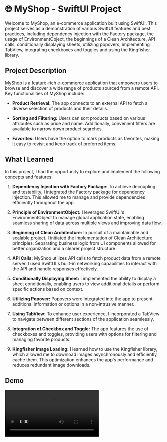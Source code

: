 # 🌐 MyShop - SwiftUI Project

Welcome to MyShop, an e-commerce application built using SwiftUI. This project serves as a demonstration of various SwiftUI features and best practices, including dependency injection with the Factory package, the usage of EnvironmentObject, the beginnings of a Clean Architecture, API calls, conditionally displaying sheets, utilizing popovers, implementing TabView, integrating checkboxes and toggles and using the Kingfisher library.

## Project Description

MyShop is a feature-rich e-commerce application that empowers users to browse and discover a wide range of products sourced from a remote API. Key functionalities of MyShop include:

- **Product Retrieval:** The app connects to an external API to fetch a diverse selection of products and their details.

- **Sorting and Filtering:** Users can sort products based on various attributes such as price and name. Additionally, convenient filters are available to narrow down product searches.

- **Favorites:** Users have the option to mark products as favorites, making it easy to revisit and keep track of preferred items.
  
## What I Learned

In this project, I had the opportunity to explore and implement the following concepts and features:

1. **Dependency Injection with Factory Package:** To achieve decoupling and testability, I integrated the Factory package for dependency injection. This allowed me to manage and provide dependencies efficiently throughout the app.

2. **Principle of EnvironmentObject:** I leveraged SwiftUI's EnvironmentObject to manage global application state, enabling seamless sharing of data across multiple views and improving data flow.

3. **Beginning of Clean Architecture:** In pursuit of a maintainable and scalable project, I initiated the implementation of Clean Architecture principles. Separating business logic from UI components allowed for better organization and a clearer project structure.

4. **API Calls:** MyShop utilizes API calls to fetch product data from a remote server. I used SwiftUI's built-in networking capabilities to interact with the API and handle responses effectively.

5. **Conditionally Displaying Sheet:** I implemented the ability to display a sheet conditionally, enabling users to view additional details or perform specific actions based on context.

6. **Utilizing Popover:** Popovers were integrated into the app to present additional information or options in a non-intrusive manner.

7. **Using TabView:** To enhance user experience, I incorporated a TabView to navigate between different sections of the application seamlessly.

8. **Integration of Checkbox and Toggle:** The app features the use of checkboxes and toggles, providing users with options for filtering and managing favorite products.

9. **Kingfisher Image Loading:** I learned how to use the Kingfisher library, which allowed me to download images asynchronously and efficiently cache them. This optimization enhances the app's performance and reduces redundant image downloads.

## Demo

<video src="demo.mp4"/>

